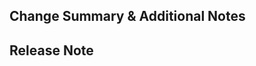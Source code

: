 ## Change Summary & Additional Notes

<!--
- If multiple commits, summarize what has changed
- Mention any manual testing done.
- If there are UI updates, please include before & after screenshots
-->

## Release Note
<!--
Include a release note if there is a bug fix or a visible change for players.
For format & syntax help, see:
https://github.com/triplea-game/triplea/blob/master/docs/development/reference/pr-release-notes.md
-->

<!--RELEASE_NOTE--><!--END_RELEASE_NOTE-->
